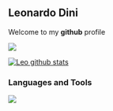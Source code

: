 ## Leonardo Dini

Welcome to my **github** profile 

![](https://komarev.com/ghpvc/?username=leodini&color=green)

[![Leo github stats](https://github-readme-stats.vercel.app/api?username=leodini&count_private=true&theme=dracula)](https://github.com/leodini/github-readme-stats)

### Languages and Tools


<img src="{https://img.shields.io/badge/JavaScript-F7DF1E?style=for-the-badge&logo=javascript&logoColor=black}" />

